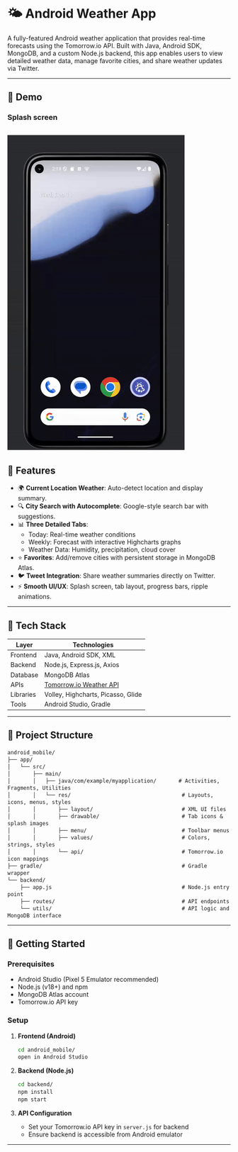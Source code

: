 # 🌤️ Android Weather App

A fully-featured Android weather application that provides real-time forecasts using the Tomorrow.io API. Built with Java, Android SDK, MongoDB, and a custom Node.js backend, this app enables users to view detailed weather data, manage favorite cities, and share weather updates via Twitter.

---

## 📸 Demo

### Splash screen
![alt text](splash_screen.gif)
---

## 📌 Features

- 🌍 **Current Location Weather**: Auto-detect location and display summary.
- 🔍 **City Search with Autocomplete**: Google-style search bar with suggestions.
- 📊 **Three Detailed Tabs**:
  - Today: Real-time weather conditions
  - Weekly: Forecast with interactive Highcharts graphs
  - Weather Data: Humidity, precipitation, cloud cover
- ⭐ **Favorites**: Add/remove cities with persistent storage in MongoDB Atlas.
- 🐦 **Tweet Integration**: Share weather summaries directly on Twitter.
- ⚡ **Smooth UI/UX**: Splash screen, tab layout, progress bars, ripple animations.

---

## 🧰 Tech Stack

| Layer      | Technologies                         |
|------------|--------------------------------------|
| Frontend   | Java, Android SDK, XML               |
| Backend    | Node.js, Express.js, Axios           |
| Database   | MongoDB Atlas                        |
| APIs       | [Tomorrow.io Weather API](https://www.tomorrow.io/) |
| Libraries  | Volley, Highcharts, Picasso, Glide   |
| Tools      | Android Studio, Gradle               |

---

## 📁 Project Structure

```
android_mobile/
├── app/
│   └── src/
│       ├── main/
│       │   ├── java/com/example/myapplication/       # Activities, Fragments, Utilities
│       │   └── res/                                   # Layouts, icons, menus, styles
│       │       ├── layout/                            # XML UI files
│       │       ├── drawable/                          # Tab icons & splash images
│       │       ├── menu/                              # Toolbar menus
│       │       ├── values/                            # Colors, strings, styles
│       │       └── api/                               # Tomorrow.io icon mappings
├── gradle/                                            # Gradle wrapper
└── backend/
    ├── app.js                                         # Node.js entry point
    ├── routes/                                        # API endpoints
    └── utils/                                         # API logic and MongoDB interface
```

---

## 🚀 Getting Started

### Prerequisites
- Android Studio (Pixel 5 Emulator recommended)
- Node.js (v18+) and npm
- MongoDB Atlas account
- Tomorrow.io API key

### Setup

1. **Frontend (Android)**
   ```bash
   cd android_mobile/
   open in Android Studio
   ```

2. **Backend (Node.js)**
   ```bash
   cd backend/
   npm install
   npm start
   ```

3. **API Configuration**
   - Set your Tomorrow.io API key in `server.js` for backend
   - Ensure backend is accessible from Android emulator


---


